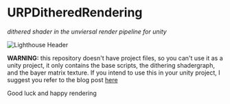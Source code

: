 # URPDitheredRendering
*dithered shader in the unviersal render pipeline for unity*

![Lighthouse Header](https://giantboar.com/assets/postassets/20240530/shader-step-4.png)

**WARNING:** this repository doesn't have project files, so you can't use it as a unity project, it only contains the base scripts, the dithering shadergraph, and the bayer matrix texture. If you intend to use this in your unity project, I suggest you refer to the blog post [here](https://giantboar.com/posts/Dithered-Rendering/)

Good luck and happy rendering

